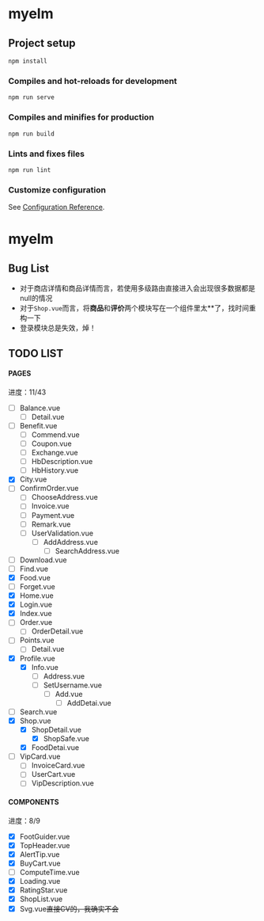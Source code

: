 # myelm

## Project setup
```
npm install
```

### Compiles and hot-reloads for development
```
npm run serve
```

### Compiles and minifies for production
```
npm run build
```

### Lints and fixes files
```
npm run lint
```

### Customize configuration
See [Configuration Reference](https://cli.vuejs.org/config/).
# myelm
## Bug List
- 对于商店详情和商品详情而言，若使用多级路由直接进入会出现很多数据都是null的情况
- 对于`Shop.vue`而言，将**商品**和**评价**两个模块写在一个组件里太**了，找时间重构一下
- 登录模块总是失效，焯！

## TODO LIST

#### PAGES
进度：11/43
- [ ] Balance.vue
    - [ ] Detail.vue
- [ ] Benefit.vue
    - [ ] Commend.vue
    - [ ] Coupon.vue
    - [ ] Exchange.vue
    - [ ] HbDescription.vue
    - [ ] HbHistory.vue
- [x] City.vue
- [ ] ConfirmOrder.vue
    - [ ] ChooseAddress.vue
    - [ ] Invoice.vue
    - [ ] Payment.vue
    - [ ] Remark.vue
    - [ ] UserValidation.vue
        - [ ] AddAddress.vue
            - [ ] SearchAddress.vue
- [ ] Download.vue
- [ ] Find.vue
- [x] Food.vue
- [ ] Forget.vue
- [x] Home.vue
- [x] Login.vue
- [x] Index.vue
- [ ] Order.vue
    - [ ] OrderDetail.vue
- [ ] Points.vue
    - [ ] Detail.vue
- [x] Profile.vue
    - [x] Info.vue
        - [ ] Address.vue
        - [ ] SetUsername.vue
            - [ ] Add.vue
                - [ ] AddDetai.vue
- [ ] Search.vue
- [x] Shop.vue
    - [x] ShopDetail.vue
        - [x] ShopSafe.vue
    - [x] FoodDetai.vue
- [ ] VipCard.vue
    - [ ] InvoiceCard.vue
    - [ ] UserCart.vue
    - [ ] VipDescription.vue

#### COMPONENTS
进度：8/9
- [x] FootGuider.vue
- [x] TopHeader.vue
- [x] AlertTip.vue
- [x] BuyCart.vue
- [ ] ComputeTime.vue
- [x] Loading.vue
- [x] RatingStar.vue
- [x] ShopList.vue
- [x] Svg.vue~~直接CV的，我确实不会~~